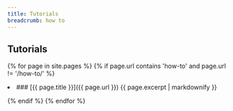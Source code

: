 ```yaml
---
title: Tutorials
breadcrumb: how to
---
```


## Tutorials

{% for page in site.pages %}
{% if page.url contains 'how-to' and page.url != '/how-to/' %}

<li>
### [{{ page.title }}]({{ page.url }})
{{ page.excerpt | markdownify }}
</li>

{% endif %}
{% endfor %}
